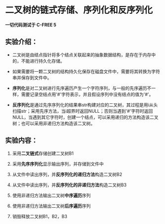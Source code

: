 # 二叉树的链式存储、序列化和反序列化

**一切代码测试于 C-FREE 5**

## 实验介绍：

- 二叉树是由结点指针将多个结点关联起来的抽象数据结构，是存在于内存中的，不能进行持久化存储。

- 如果需要将一颗二叉树的结构持久化保存在磁盘文件中，需要将其转换为字符串并保存到文件中。

- **序列化**是对二叉树进行先序遍历产生一个字符序列，与一般的先序遍历不一样，需要记录空结点用'#'字符表示，并且假设序列中没有结点的值为'#'。

- **反序列化**是通过先序序列化的结果串str构建对应的二叉树，其过程是用i从头扫描str；采用先序方法，当i超界时返回NULL；否则当遇到'#'字符时返回NULL，当遇到其它字符时，创建一个结点，可以采用递归的方法构造该二叉树；也可以采用非递归方法构造该二叉树。

## 实验内容：

1. 采用**二叉链式**存储创建二叉树B1

2. 采用**先序序列化**显示输出序列，并存储到文件中

3. 从文件中读出序列，并**反序列化的递归方法**构造二叉树B2

4. 从文件中读出序列，并**反序列化的非递归方法**构造二叉树B3

5. 使用非递归方法输出二叉树**中序遍历**序列

6. 使用非递归方法输出二叉树**后序遍历**序列

7. 销毁释放二叉树B1，B2，B3